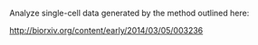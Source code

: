 Analyze single-cell data generated by the method outlined here:

http://biorxiv.org/content/early/2014/03/05/003236
